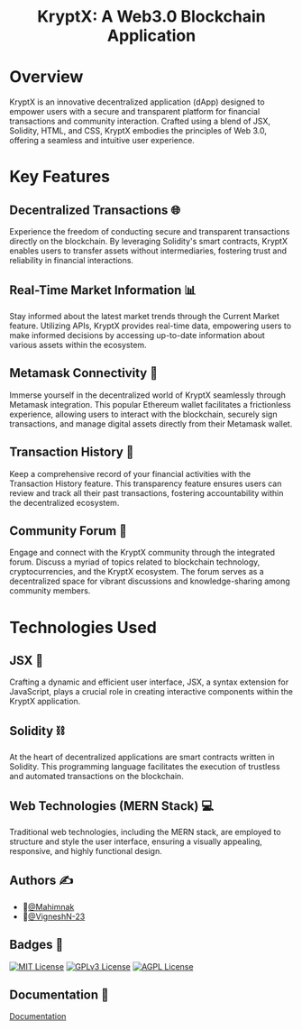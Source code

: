 
<h1 align="center">KryptX: A Web3.0 Blockchain Application</h1>
<h1>Overview</h1>
KryptX is an innovative decentralized application (dApp) designed to empower users with a secure and transparent platform for financial transactions and community interaction. Crafted using a blend of JSX, Solidity, HTML, and CSS, KryptX embodies the principles of Web 3.0, offering a seamless and intuitive user experience.

<h1>Key Features</h1>
<h2>Decentralized Transactions 🌐</h2>
Experience the freedom of conducting secure and transparent transactions directly on the blockchain. By leveraging Solidity's smart contracts, KryptX enables users to transfer assets without intermediaries, fostering trust and reliability in financial interactions.

<h2>Real-Time Market Information 📊</h2>
Stay informed about the latest market trends through the Current Market feature. Utilizing APIs, KryptX provides real-time data, empowering users to make informed decisions by accessing up-to-date information about various assets within the ecosystem.

<h2>Metamask Connectivity 🦊</h2>
Immerse yourself in the decentralized world of KryptX seamlessly through Metamask integration. This popular Ethereum wallet facilitates a frictionless experience, allowing users to interact with the blockchain, securely sign transactions, and manage digital assets directly from their Metamask wallet.

<h2>Transaction History 🔄</h2>
Keep a comprehensive record of your financial activities with the Transaction History feature. This transparency feature ensures users can review and track all their past transactions, fostering accountability within the decentralized ecosystem.

<h2>Community Forum 💬</h2>
Engage and connect with the KryptX community through the integrated forum. Discuss a myriad of topics related to blockchain technology, cryptocurrencies, and the KryptX ecosystem. The forum serves as a decentralized space for vibrant discussions and knowledge-sharing among community members.

<h1>Technologies Used</h1>
<h2>JSX 🚀</h2>
Crafting a dynamic and efficient user interface, JSX, a syntax extension for JavaScript, plays a crucial role in creating interactive components within the KryptX application.

<h2>Solidity ⛓️</h2>
At the heart of decentralized applications are smart contracts written in Solidity. This programming language facilitates the execution of trustless and automated transactions on the blockchain.

<h2>Web Technologies (MERN Stack) 💻</h2>
Traditional web technologies, including the MERN stack, are employed to structure and style the user interface, ensuring a visually appealing, responsive, and highly functional design.


## Authors ✍️

- 👤[@Mahimnak](https://www.github.com/Mahimnak)
- 👤[@VigneshN-23](https://www.github.com/VigneshN-23)

## Badges 📛


[![MIT License](https://img.shields.io/badge/License-MIT-green.svg)](https://choosealicense.com/licenses/mit/)
[![GPLv3 License](https://img.shields.io/badge/License-GPL%20v3-yellow.svg)](https://opensource.org/licenses/)
[![AGPL License](https://img.shields.io/badge/license-AGPL-blue.svg)](http://www.gnu.org/licenses/agpl-3.0)

## Documentation 📁

[Documentation](https://rb.gy/ncz7ym)
